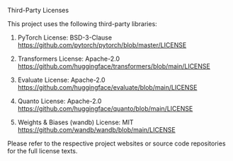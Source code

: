 Third-Party Licenses

This project uses the following third-party libraries:

1. PyTorch
   License: BSD-3-Clause
   https://github.com/pytorch/pytorch/blob/master/LICENSE

2. Transformers
   License: Apache-2.0
   https://github.com/huggingface/transformers/blob/main/LICENSE

3. Evaluate
   License: Apache-2.0
   https://github.com/huggingface/evaluate/blob/main/LICENSE

4. Quanto
   License: Apache-2.0
   https://github.com/huggingface/quanto/blob/main/LICENSE

5. Weights & Biases (wandb)
   License: MIT
   https://github.com/wandb/wandb/blob/main/LICENSE

Please refer to the respective project websites or source code repositories for the full license texts.


